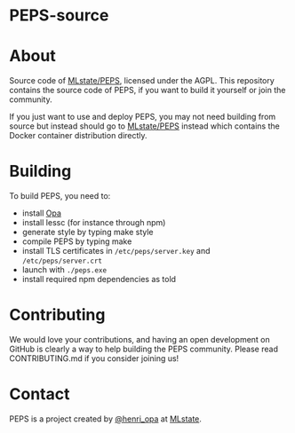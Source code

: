 # PEPS-source

# About

Source code of [MLstate/PEPS](https://github.com/MLstate/PEPS), licensed under the AGPL. This repository contains the source code of PEPS, if you want to build it yourself or join the community.

If you just want to use and deploy PEPS, you may not need building from source but instead should go to [MLstate/PEPS](https://github.com/MLstate/PEPS) instead which contains the Docker container distribution directly.

# Building

To build PEPS, you need to:

- install [Opa](https://github.com/MLstate/opalang)
- install lessc (for instance through npm)
- generate style by typing make style
- compile PEPS by typing make
- install TLS certificates in `/etc/peps/server.key` and `/etc/peps/server.crt`
- launch with `./peps.exe`
- install required npm dependencies as told

# Contributing

We would love your contributions, and having an open development on GitHub is clearly a way to help building the PEPS community.
Please read CONTRIBUTING.md if you consider joining us!

# Contact

PEPS is a project created by [@henri_opa](https://twitter.com/henri_opa) at [MLstate](http://mlstate.com).
